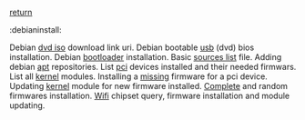 [return](debian)

:debianinstall:

Debian [dvd iso](dvdiso) download link uri.
Debian bootable [usb](bootableusb) (dvd) bios installation.
Debian [bootloader](bootloader) installation.
Basic [sources list](sources.list) file.
Adding debian [apt](apt) repositories.
List [pci](pci) devices installed and their needed firmwars.
List all [kernel](kernelmodulelist) modules.
Installing a [missing](missingfirmware) firmware for a pci device.
Updating [kernel](kernelmodule) module for new firmware installed.
[Complete](Complete) and random firmwares installation.
[Wifi](Wifi) chipset query, firmware installation and module updating.

